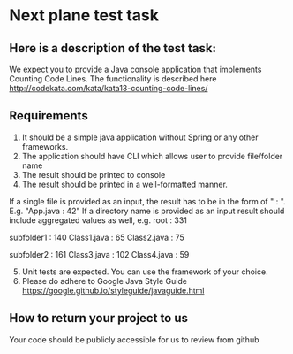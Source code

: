 # Next plane test task

Here is a description of the test task:
--------------------------------------------------
We expect you to provide a Java console application that implements Counting Code Lines. 
The functionality is described here  http://codekata.com/kata/kata13-counting-code-lines/ 

## Requirements
1. It should be a simple java application without Spring or any other frameworks. 
2. The application should have CLI which allows user to provide file/folder name
3. The result should be printed to console
4. The result should be printed in a well-formatted manner.

If a single file is provided as an input, the result has to be in the form of "<filename> : <number of lines>". E.g. "App.java : 42"
If a directory name is provided as an input result should include aggregated values as well, e.g. root : 331

subfolder1 : 140 Class1.java : 65 Class2.java : 75

subfolder2 : 161 Class3.java : 102 Class4.java : 59

5. Unit tests are expected. You can use the framework of your choice.
6. Please do adhere to Google Java Style Guide  https://google.github.io/styleguide/javaguide.html 

## How to return your project to us
Your code should be publicly accessible for us to review from github